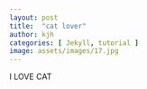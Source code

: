 ```yaml
---
layout: post
title:  "cat lover"
author: kjh
categories: [ Jekyll, tutorial ]
image: assets/images/17.jpg
---
```

I LOVE CAT
